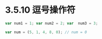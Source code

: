 # 3.5.10 逗号操作符

``` js .line-numbers;
var num1 = 1; var num2 = 2; var  num3 = 3;
```

``` js .line-numbers;
var num = (5, 1, 4, 8, 0); // num = 0
```
